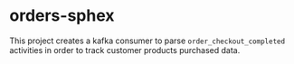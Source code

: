 # orders-sphex

This project creates a kafka consumer to parse `order_checkout_completed`
activities in order to track customer products purchased data.
